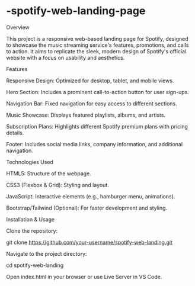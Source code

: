 # -spotify-web-landing-page
Overview

This project is a responsive web-based landing page for Spotify, designed to showcase the music streaming service's features, promotions, and calls to action. It aims to replicate the sleek, modern design of Spotify's official website with a focus on usability and aesthetics.

Features

Responsive Design: Optimized for desktop, tablet, and mobile views.

Hero Section: Includes a prominent call-to-action button for user sign-ups.

Navigation Bar: Fixed navigation for easy access to different sections.

Music Showcase: Displays featured playlists, albums, and artists.

Subscription Plans: Highlights different Spotify premium plans with pricing details.

Footer: Includes social media links, company information, and additional navigation.

Technologies Used

HTML5: Structure of the webpage.

CSS3 (Flexbox & Grid): Styling and layout.

JavaScript: Interactive elements (e.g., hamburger menu, animations).

Bootstrap/Tailwind (Optional): For faster development and styling.

Installation & Usage

Clone the repository:

git clone https://github.com/your-username/spotify-web-landing.git

Navigate to the project directory:

cd spotify-web-landing

Open index.html in your browser or use Live Server in VS Code.
